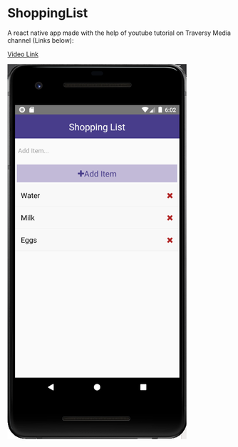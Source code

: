 # ShoppingList
A react native app made with the help of youtube tutorial on Traversy Media channel (Links below):

[Video Link](https://youtu.be/Hf4MJH0jDb4)


![App Screenshot](./App%20Showcase%20Images/AppScreenshot.png)
